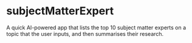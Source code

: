 # subjectMatterExpert
A quick AI-powered app that lists the top 10 subject matter experts on a topic that the user inputs, and then summarises their research.
